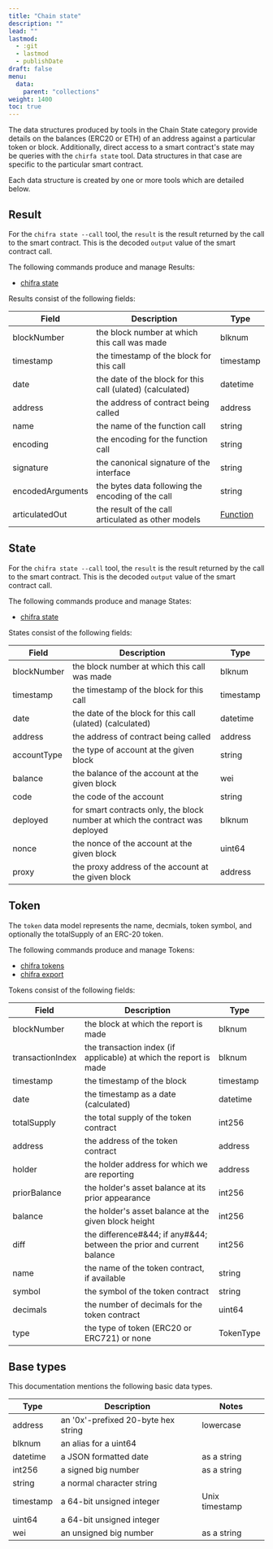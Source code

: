 ```yaml
---
title: "Chain state"
description: ""
lead: ""
lastmod:
  - :git
  - lastmod
  - publishDate
draft: false
menu:
  data:
    parent: "collections"
weight: 1400
toc: true
---
```

<!-- markdownlint-disable MD033 MD036 MD041 -->
The data structures produced by tools in the Chain State category provide details on the balances
(ERC20 or ETH) of an address against a particular token or block. Additionally, direct access to
a smart contract's state may be queries with the `chirfa state` tool. Data structures in that case
are specific to the particular smart contract.

Each data structure is created by one or more tools which are detailed below.

## Result

For the `chifra state --call` tool, the `result` is the result returned by the call to the smart
contract. This is the decoded `output` value of the smart contract call.

The following commands produce and manage Results:

- [chifra state](/chifra/chainstate/#chifra-state)

Results consist of the following fields:

| Field            | Description                                               | Type                                    |
| ---------------- | --------------------------------------------------------- | --------------------------------------- |
| blockNumber      | the block number at which this call was made              | blknum                                  |
| timestamp        | the timestamp of the block for this call                  | timestamp                               |
| date             | the date of the block for this call (ulated) (calculated) | datetime                                |
| address          | the address of contract being called                      | address                                 |
| name             | the name of the function call                             | string                                  |
| encoding         | the encoding for the function call                        | string                                  |
| signature        | the canonical signature of the interface                  | string                                  |
| encodedArguments | the bytes data following the encoding of the call         | string                                  |
| articulatedOut   | the result of the call articulated as other models        | [Function](/data-model/other/#function) |

## State

For the `chifra state --call` tool, the `result` is the result returned by the call to the smart
contract. This is the decoded `output` value of the smart contract call.

The following commands produce and manage States:

- [chifra state](/chifra/chainstate/#chifra-state)

States consist of the following fields:

| Field       | Description                                                                   | Type      |
| ----------- | ----------------------------------------------------------------------------- | --------- |
| blockNumber | the block number at which this call was made                                  | blknum    |
| timestamp   | the timestamp of the block for this call                                      | timestamp |
| date        | the date of the block for this call (ulated) (calculated)                     | datetime  |
| address     | the address of contract being called                                          | address   |
| accountType | the type of account at the given block                                        | string    |
| balance     | the balance of the account at the given block                                 | wei       |
| code        | the code of the account                                                       | string    |
| deployed    | for smart contracts only, the block number at which the contract was deployed | blknum    |
| nonce       | the nonce of the account at the given block                                   | uint64    |
| proxy       | the proxy address of the account at the given block                           | address   |

## Token

The `token` data model represents the name, decmials, token symbol, and optionally the totalSupply
of an ERC-20 token.

The following commands produce and manage Tokens:

- [chifra tokens](/chifra/chainstate/#chifra-tokens)
- [chifra export](/chifra/accounts/#chifra-export)

Tokens consist of the following fields:

| Field            | Description                                                           | Type      |
| ---------------- | --------------------------------------------------------------------- | --------- |
| blockNumber      | the block at which the report is made                                 | blknum    |
| transactionIndex | the transaction index (if applicable) at which the report is made     | blknum    |
| timestamp        | the timestamp of the block                                            | timestamp |
| date             | the timestamp as a date (calculated)                                  | datetime  |
| totalSupply      | the total supply of the token contract                                | int256    |
| address          | the address of the token contract                                     | address   |
| holder           | the holder address for which we are reporting                         | address   |
| priorBalance     | the holder's asset balance at its prior appearance                    | int256    |
| balance          | the holder's asset balance at the given block height                  | int256    |
| diff             | the difference#&44; if any#&44; between the prior and current balance | int256    |
| name             | the name of the token contract, if available                          | string    |
| symbol           | the symbol of the token contract                                      | string    |
| decimals         | the number of decimals for the token contract                         | uint64    |
| type             | the type of token (ERC20 or ERC721) or none                           | TokenType |

## Base types

This documentation mentions the following basic data types.

| Type      | Description                         | Notes          |
| --------- | ----------------------------------- | -------------- |
| address   | an '0x'-prefixed 20-byte hex string | lowercase      |
| blknum    | an alias for a uint64               |                |
| datetime  | a JSON formatted date               | as a string    |
| int256    | a signed big number                 | as a string    |
| string    | a normal character string           |                |
| timestamp | a 64-bit unsigned integer           | Unix timestamp |
| uint64    | a 64-bit unsigned integer           |                |
| wei       | an unsigned big number              | as a string    |

